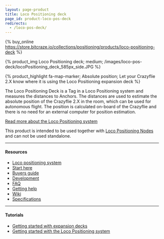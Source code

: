 ```yaml
---
layout: page-product
title: Loco Positioning deck
page_id: product-loco-pos-deck
redirects:
  - /loco-pos-deck/
---
```


{% buy_online https://store.bitcraze.io/collections/positioning/products/loco-positioning-deck %}

{% product_img Loco Positioning deck; medium; /images/loco-pos-deck/locoPositioning_deck_585px_side.JPG %}


{% product_highlight
fa-map-marker;
Absolute position;
Let your Crazyflie 2.X know where it is using the Loco Positioning expansion deck
%}

The Loco Positioning Deck is a Tag in a Loco Positioning system and measures
the distances to Anchors. The distances are used to estimate the
absolute position of the Crazyflie 2.X in the room, which can be used for
autonomous flight. The position is calculated on-board of the Crazyflie and there
is no need for an external computer for position estimation.

[Read more about the Loco Positioning system](/loco-pos-system/)

This product is intended to be used together with
[Loco Positioning Nodes](/loco-pos-node/) and can not be used standalone.

---


#### Resources

- [Loco positioning system](/loco-pos-system/)
- [Start here](/start/)
- [Buyers guide](/crazyflie-2-0-buyers-guide/)
- [Development](/development-overview/)
- [FAQ](/frequently-asked-questions-Crazyflie-2.0/)
- [Getting help](/getting-help/)
- [Wiki](https://wiki.bitcraze.io/projects:lps:deck)
- [Specifications](https://store.bitcraze.io/collections/decks/products/loco-positioning-deck)

---


#### Tutorials

* [Getting started with expansion decks](/getting-started-with-expansion-decks/)
* [Getting started with the Loco Positioning system](/getting-started-with-the-loco-positioning-system/)
